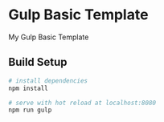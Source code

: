 # Gulp Basic Template

My Gulp Basic Template

## Build Setup

``` bash
# install dependencies
npm install

# serve with hot reload at localhost:8080
npm run gulp
```
